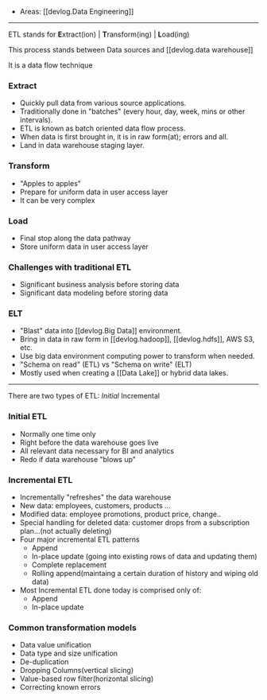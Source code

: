 
- Areas: [[devlog.Data Engineering]]

---

ETL stands for **E**xtract(ion) | **T**ransform(ing) | **L**oad(ing)

This process stands between Data sources and [[devlog.data warehouse]]

It is a data flow technique

### Extract

- Quickly pull data from various source applications.
- Traditionally done in "batches" (every hour, day, week, mins or other intervals).
- ETL is known as batch oriented data flow process.
- When data is first brought in, it is in raw form(at); errors and all.
- Land in data warehouse staging layer.

### Transform

- "Apples to apples"
- Prepare for uniform data in user access layer
- It can be very complex

### Load

- Final stop along the data pathway
- Store uniform data in user access layer

### Challenges with traditional ETL

- Significant business analysis before storing data
- Significant data modeling before storing data

### ELT

- "Blast" data into [[devlog.Big Data]] environment.
- Bring in data in raw form in [[devlog.hadoop]], [[devlog.hdfs]], AWS S3, etc.
- Use big data environment computing power to transform when needed.
- "Schema on read" (ETL) vs "Schema on write" (ELT)
- Mostly used when creating a [[Data Lake]] or hybrid data lakes.

---

There are two types of ETL: _Initial_ Incremental

### Initial ETL

- Normally one time only
- Right before the data warehouse goes live
- All relevant data necessary for BI and analytics
- Redo if data warehouse "blows up"

### Incremental ETL

- Incrementally "refreshes" the data warehouse
- New data: employees, customers, products ...
- Modified data: employee promotions, product price, change..
- Special handling for deleted data: customer drops from a subscription plan...(not actually deleting)
- Four major incremental ETL patterns
  - Append
  - In-place update (going into existing rows of data and updating them)
  - Complete replacement
  - Rolling append(maintaing a certain duration of history and wiping old data)
- Most Incremental ETL done today is comprised only of:
  - Append
  - In-place update

### Common transformation models

- Data value unification
- Data type and size unification
- De-duplication
- Dropping Columns(vertical slicing)
- Value-based row filter(horizontal slicing)
- Correcting known errors
